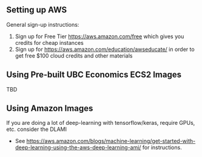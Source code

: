 ## Setting up AWS
General sign-up instructions:
1. Sign up for Free Tier https://aws.amazon.com/free  which gives you credits for cheap instances
2. Sign up for https://aws.amazon.com/education/awseducate/ in order to get free $100 cloud credits and other materials

## Using Pre-built UBC Economics ECS2 Images
TBD

## Using Amazon Images

If you are doing a lot of deep-learning with tensorflow/keras, require GPUs, etc. consider the DLAMI
- See https://aws.amazon.com/blogs/machine-learning/get-started-with-deep-learning-using-the-aws-deep-learning-ami/ for instructions.
